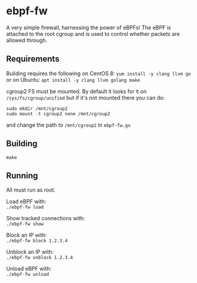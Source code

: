 # ebpf-fw

A very simple firewall, harnessing the power of eBPFs! The eBPF is attached to the root cgroup and is used to control whether packets are allowed through.


## Requirements

Building requires the following on CentOS 8:
`yum install -y clang llvm go`  
or on Ubuntu:
`apt install -y clang llvm golang make`

cgroup2 FS must be mounted. By default it looks for it on `/sys/fs/cgroup/unified` but if it's not mounted there you can do:
```
sudo mkdir /mnt/cgroup2
sudo mount -t cgroup2 none /mnt/cgroup2
```
and change the path to `/mnt/cgroup2` in `ebpf-fw.go`


## Building

`make`


## Running

All must run as root.

Load eBPF with:  
`./ebpf-fw load`

Show tracked connections with:  
`./ebpf-fw show`

Block an IP with:  
`./ebpf-fw block 1.2.3.4`

Unblock an IP with:  
`./ebpf-fw unblock 1.2.3.4`

Unload eBPF with:  
`./ebpf-fw unload`
